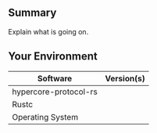## Summary
Explain what is going on.

## Your Environment
| Software              | Version(s) |
| --------------------- | ---------- |
| hypercore-protocol-rs |
| Rustc                 |
| Operating System      |
